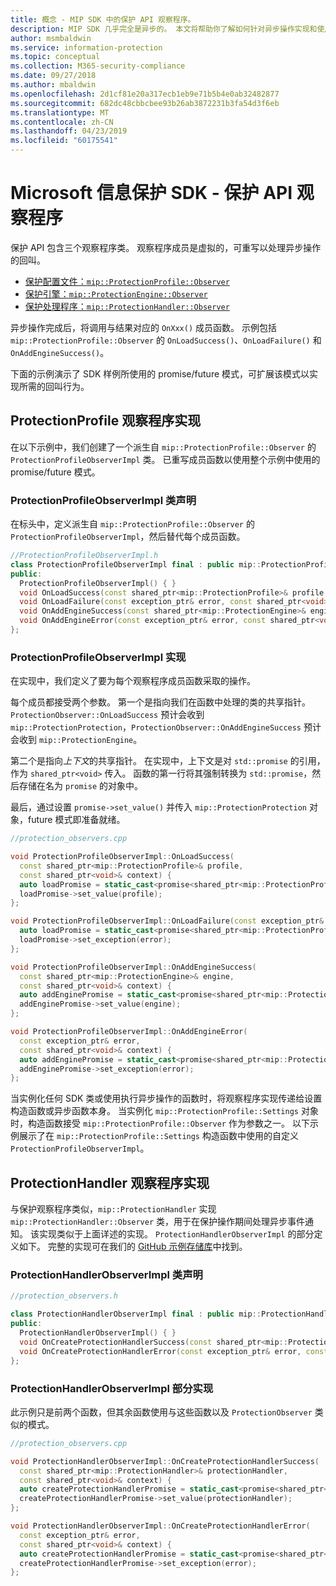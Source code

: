 ```yaml
---
title: 概念 - MIP SDK 中的保护 API 观察程序。
description: MIP SDK 几乎完全是异步的。 本文将帮助你了解如何针对异步操作实现和使用保护 API 观察程序。
author: msmbaldwin
ms.service: information-protection
ms.topic: conceptual
ms.collection: M365-security-compliance
ms.date: 09/27/2018
ms.author: mbaldwin
ms.openlocfilehash: 2d1cf81e20a317ecb1eb9e71b5b4e0ab32482877
ms.sourcegitcommit: 682dc48cbbcbee93b26ab3872231b3fa54d3f6eb
ms.translationtype: MT
ms.contentlocale: zh-CN
ms.lasthandoff: 04/23/2019
ms.locfileid: "60175541"
---
```

# <a name="microsoft-information-protection-sdk---protection-api-observers"></a>Microsoft 信息保护 SDK - 保护 API 观察程序

保护 API 包含三个观察程序类。 观察程序成员是虚拟的，可重写以处理异步操作的回叫。

- [保护配置文件：`mip::ProtectionProfile::Observer`](reference/class_mip_ProtectionProfile_observer.md)
- [保护引擎：`mip::ProtectionEngine::Observer`](reference/class_mip_ProtectionEngine_observer.md)
- [保护处理程序：`mip::ProtectionHandler::Observer`](reference/class_mip_Protectionhandler_observer.md)

异步操作完成后，将调用与结果对应的 `OnXxx()` 成员函数。 示例包括 `mip::ProtectionProfile::Observer` 的 `OnLoadSuccess()`、`OnLoadFailure()` 和 `OnAddEngineSuccess()`。

下面的示例演示了 SDK 样例所使用的 promise/future 模式，可扩展该模式以实现所需的回叫行为。 

## <a name="protectionprofile-observer-implementation"></a>ProtectionProfile 观察程序实现

在以下示例中，我们创建了一个派生自 `mip::ProtectionProfile::Observer` 的 `ProtectionProfileObserverImpl` 类。 已重写成员函数以使用整个示例中使用的 promise/future 模式。

### <a name="protectionprofileobserverimpl-class-declaration"></a>ProtectionProfileObserverImpl 类声明

在标头中，定义派生自 `mip::ProtectionProfile::Observer` 的 `ProtectionProfileObserverImpl`，然后替代每个成员函数。

```cpp
//ProtectionProfileObserverImpl.h
class ProtectionProfileObserverImpl final : public mip::ProtectionProfile::Observer {
public:
  ProtectionProfileObserverImpl() { }
  void OnLoadSuccess(const shared_ptr<mip::ProtectionProfile>& profile, const shared_ptr<void>& context) override;
  void OnLoadFailure(const exception_ptr& error, const shared_ptr<void>& context) override;
  void OnAddEngineSuccess(const shared_ptr<mip::ProtectionEngine>& engine, const shared_ptr<void>& context) override;
  void OnAddEngineError(const exception_ptr& error, const shared_ptr<void>& context) override;
};
```

### <a name="protectionprofileobserverimpl-implementation"></a>ProtectionProfileObserverImpl 实现

在实现中，我们定义了要为每个观察程序成员函数采取的操作。

每个成员都接受两个参数。 第一个是指向我们在函数中处理的类的共享指针。 `ProtectionObserver::OnLoadSuccess` 预计会收到 `mip::ProtectionProtection`，`ProtectionObserver::OnAddEngineSuccess` 预计会收到 `mip::ProtectionEngine`。

第二个是指向*上下文*的共享指针。 在实现中，上下文是对 `std::promise` 的引用，作为 `shared_ptr<void>` 传入。 函数的第一行将其强制转换为 `std::promise`，然后存储在名为 `promise` 的对象中。

最后，通过设置 `promise->set_value()` 并传入 `mip::ProtectionProtection` 对象，future 模式即准备就绪。

```cpp
//protection_observers.cpp

void ProtectionProfileObserverImpl::OnLoadSuccess(
  const shared_ptr<mip::ProtectionProfile>& profile,
  const shared_ptr<void>& context) {
  auto loadPromise = static_cast<promise<shared_ptr<mip::ProtectionProfile>>*>(context.get());
  loadPromise->set_value(profile);
};

void ProtectionProfileObserverImpl::OnLoadFailure(const exception_ptr& error, const shared_ptr<void>& context) {
  auto loadPromise = static_cast<promise<shared_ptr<mip::ProtectionProfile>>*>(context.get());
  loadPromise->set_exception(error);
};

void ProtectionProfileObserverImpl::OnAddEngineSuccess(
  const shared_ptr<mip::ProtectionEngine>& engine,
  const shared_ptr<void>& context) {
  auto addEnginePromise = static_cast<promise<shared_ptr<mip::ProtectionEngine>>*>(context.get());
  addEnginePromise->set_value(engine);
};

void ProtectionProfileObserverImpl::OnAddEngineError(
  const exception_ptr& error,
  const shared_ptr<void>& context) {
  auto addEnginePromise = static_cast<promise<shared_ptr<mip::ProtectionEngine>>*>(context.get());
  addEnginePromise->set_exception(error);
};
```

当实例化任何 SDK 类或使用执行异步操作的函数时，将观察程序实现传递给设置构造函数或异步函数本身。 当实例化 `mip::ProtectionProfile::Settings` 对象时，构造函数接受 `mip::ProtectionProfile::Observer` 作为参数之一。 以下示例展示了在 `mip::ProtectionProfile::Settings` 构造函数中使用的自定义 `ProtectionProfileObserverImpl`。

## <a name="protectionhandler-observer-implementation"></a>ProtectionHandler 观察程序实现

与保护观察程序类似，`mip::ProtectionHandler` 实现 `mip::ProtectionHandler::Observer` 类，用于在保护操作期间处理异步事件通知。 该实现类似于上面详述的实现。 `ProtectionHandlerObserverImpl` 的部分定义如下。 完整的实现可在我们的 [GitHub 示例存储库](https://azure.microsoft.com/resources/samples/?sort=0&term=mip+sdk)中找到。

### <a name="protectionhandlerobserverimpl-class-declaration"></a>ProtectionHandlerObserverImpl 类声明

```cpp
//protection_observers.h

class ProtectionHandlerObserverImpl final : public mip::ProtectionHandler::Observer {
public:
  ProtectionHandlerObserverImpl() { }
  void OnCreateProtectionHandlerSuccess(const shared_ptr<mip::ProtectionHandler>& protectionHandler, const shared_ptr<void>& context) override;
  void OnCreateProtectionHandlerError(const exception_ptr& error, const shared_ptr<void>& context) override;
};
```

### <a name="protectionhandlerobserverimpl-partial-implementation"></a>ProtectionHandlerObserverImpl 部分实现

此示例只是前两个函数，但其​​余函数使用与这些函数以及 `ProtectionObserver` 类似的模式。

```cpp
//protection_observers.cpp

void ProtectionHandlerObserverImpl::OnCreateProtectionHandlerSuccess(
  const shared_ptr<mip::ProtectionHandler>& protectionHandler,
  const shared_ptr<void>& context) {
  auto createProtectionHandlerPromise = static_cast<promise<shared_ptr<mip::ProtectionHandler>>*>(context.get());
  createProtectionHandlerPromise->set_value(protectionHandler);
};

void ProtectionHandlerObserverImpl::OnCreateProtectionHandlerError(
  const exception_ptr& error,
  const shared_ptr<void>& context) {
  auto createProtectionHandlerPromise = static_cast<promise<shared_ptr<mip::ProtectionHandler>>*>(context.get());
  createProtectionHandlerPromise->set_exception(error);
};
```

